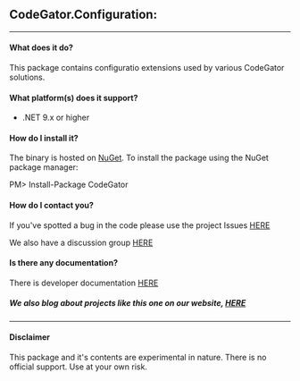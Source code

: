## CodeGator.Configuration: 
---

#### What does it do?
This package contains configuratio extensions used by various CodeGator solutions.

#### What platform(s) does it support?
* .NET 9.x or higher

#### How do I install it?
The binary is hosted on [NuGet](https://www.nuget.org/packages/Codegator.Configuration/). To install the package using the NuGet package manager:

PM> Install-Package CodeGator

#### How do I contact you?
If you've spotted a bug in the code please use the project Issues [HERE](https://github.com/CodeGator/CodeGator.Configuration/issues)

We also have a discussion group [HERE](https://github.com/CodeGator/CodeGator.Configuration/discussions)

#### Is there any documentation?
There is developer documentation [HERE](https://codegator.github.io/CodeGator.Configuration/)

##### We also blog about projects like this one on our website, [HERE](http://www.codegator.com)
---
#### Disclaimer
This package and it's contents are experimental in nature. There is no official support. Use at your own risk.